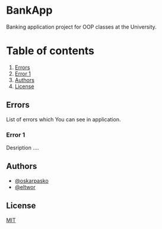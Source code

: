# BankApp
Banking application project for OOP classes at the University.

# Table of contents
1. [Errors](#Errors)
  1. [Error 1](#Error-1)
3. [Authors](#Authors)
4. [License](#License)

## Errors
List of errors which You can see in application.

### Error 1
Desription ....

## Authors

- [@oskarpasko](https://www.github.com/oskarpasko)
- [@eltwor](https://www.github.com/eltwor)

## License

[MIT](https://choosealicense.com/licenses/mit/)

